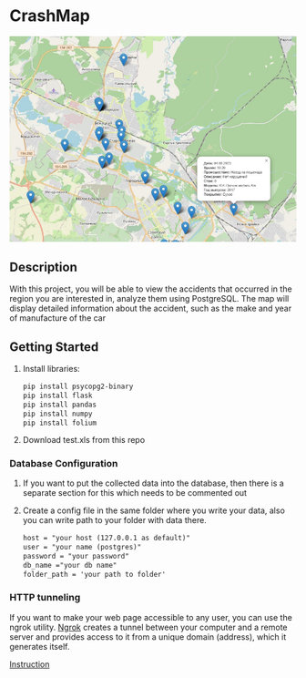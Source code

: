 # CrashMap

![image info](9a73d3dc-0616-4d47-8b93-f13fca8c0057.jpg)
## Description

With this project, you will be able to view the accidents that occurred in the region you are interested in, analyze them using PostgreSQL. The map will display detailed information about the accident, such as the make and year of manufacture of the car

## Getting Started

1.  Install libraries:

    ```shell
    pip install psycopg2-binary
    pip install flask
    pip install pandas
    pip install numpy
    pip install folium 
    ```
1.  Download test.xls from this repo

### Database Configuration

1.  If you want to put the collected data into the database, then there is a separate section for this which needs to be commented out
1.  Create a config file in the same folder where you write your data, also you can write path to your folder with data there.

     ```shell
    host = "your host (127.0.0.1 as default)"
    user = "your name (postgres)"
    password = "your password"
    db_name ="your db name"
    folder_path = 'your path to folder'
    ```
### HTTP tunneling
If you want to make your web page accessible to any user, you can use the ngrok utility. [Ngrok](https://ngrok.com/) creates a tunnel between your computer and a remote server and provides access to it from a unique domain (address), which it generates itself.

[Instruction](https://habr.com/ru/articles/697620/)
